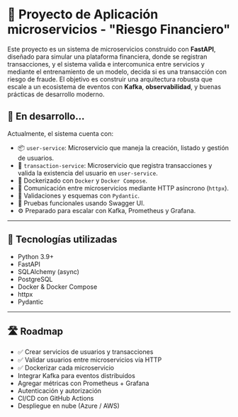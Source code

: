 # 🏦 Proyecto de Aplicación microservicios - "Riesgo Financiero"

Este proyecto es un sistema de microservicios construido con **FastAPI**, diseñado para simular una plataforma financiera, donde se registran transacciones, y el sistema valida e intercomunica entre servicios y mediante el entrenamiento de un modelo, decida si es una transacción con riesgo de fraude. El objetivo es construir una arquitectura robusta que escale a un ecosistema de eventos con **Kafka**, **observabilidad**, y buenas prácticas de desarrollo moderno.

## 🚧 En desarrollo...

Actualmente, el sistema cuenta con:

- 📦 `user-service`: Microservicio que maneja la creación, listado y gestión de usuarios.
- 💸 `transaction-service`: Microservicio que registra transacciones y valida la existencia del usuario en `user-service`.
- 🐳 Dockerizado con `Docker` y `Docker Compose`.
- 🔗 Comunicación entre microservicios mediante HTTP asíncrono (`httpx`).
- 📄 Validaciones y esquemas con `Pydantic`.
- 🧪 Pruebas funcionales usando Swagger UI.
- ⚙️ Preparado para escalar con Kafka, Prometheus y Grafana.

---

## 🔧 Tecnologías utilizadas
- Python 3.9+
- FastAPI
- SQLAlchemy (async)
- PostgreSQL
- Docker & Docker Compose
- httpx
- Pydantic

---

## 🛣️ Roadmap
- ✅ Crear servicios de usuarios y transacciones
- ✅ Validar usuarios entre microservicios vía HTTP
- ✅ Dockerizar cada microservicio
- Integrar Kafka para eventos distribuidos
- Agregar métricas con Prometheus + Grafana
- Autenticación y autorización
- CI/CD con GitHub Actions
- Despliegue en nube (Azure / AWS)
